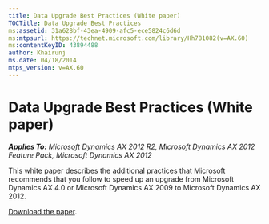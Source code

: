 ```yaml
---
title: Data Upgrade Best Practices (White paper)
TOCTitle: Data Upgrade Best Practices
ms:assetid: 31a628bf-43ea-4909-afc5-ece5824c6d6d
ms:mtpsurl: https://technet.microsoft.com/library/Hh781082(v=AX.60)
ms:contentKeyID: 43894488
author: Khairunj
ms.date: 04/18/2014
mtps_version: v=AX.60
---
```


# Data Upgrade Best Practices (White paper) 


_**Applies To:** Microsoft Dynamics AX 2012 R2, Microsoft Dynamics AX 2012 Feature Pack, Microsoft Dynamics AX 2012_

This white paper describes the additional practices that Microsoft recommends that you follow to speed up an upgrade from Microsoft Dynamics AX 4.0 or Microsoft Dynamics AX 2009 to Microsoft Dynamics AX 2012.

[Download the paper](https://go.microsoft.com/fwlink/?linkid=238709).

  


